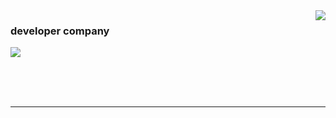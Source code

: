 <img align='right' src="https://github-readme-stats.vercel.app/api?username=codespace74&show_icons=true&title_color=783c00&text_color=af552e&icon_color=783c00&bg_color=f8efd4&cache_seconds=2300">

### developer company

<img src="https://img.shields.io/static/v1?label=Overview&message=CodeSpace74&color=f8efd4&style=for-the-badge&logo=GitHub">

<p>
<br/>
<br/>
 <br/>
</p>
<hr>

